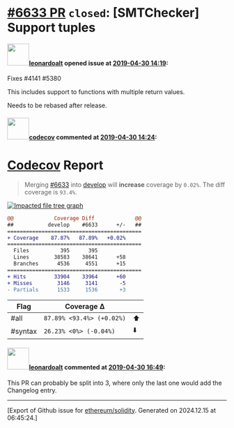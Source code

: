 # [\#6633 PR](https://github.com/ethereum/solidity/pull/6633) `closed`: [SMTChecker] Support tuples

#### <img src="https://avatars.githubusercontent.com/u/504195?u=ce2facd14af9fd474ebff49f0d44891f56f7500f&v=4" width="50">[leonardoalt](https://github.com/leonardoalt) opened issue at [2019-04-30 14:19](https://github.com/ethereum/solidity/pull/6633):

Fixes #4141 #5380

This includes support to functions with multiple return values.

Needs to be rebased after release.

#### <img src="https://avatars.githubusercontent.com/in/254?v=4" width="50">[codecov](https://github.com/apps/codecov) commented at [2019-04-30 14:24](https://github.com/ethereum/solidity/pull/6633#issuecomment-487972611):

# [Codecov](https://codecov.io/gh/ethereum/solidity/pull/6633?src=pr&el=h1) Report
> Merging [#6633](https://codecov.io/gh/ethereum/solidity/pull/6633?src=pr&el=desc) into [develop](https://codecov.io/gh/ethereum/solidity/commit/b6bcd8a153e94833c6bbbc9de6240843c35a20bc?src=pr&el=desc) will **increase** coverage by `0.02%`.
> The diff coverage is `93.4%`.

[![Impacted file tree graph](https://codecov.io/gh/ethereum/solidity/pull/6633/graphs/tree.svg?width=650&token=87PGzVEwU0&height=150&src=pr)](https://codecov.io/gh/ethereum/solidity/pull/6633?src=pr&el=tree)

```diff
@@             Coverage Diff             @@
##           develop    #6633      +/-   ##
===========================================
+ Coverage    87.87%   87.89%   +0.02%     
===========================================
  Files          395      395              
  Lines        38583    38641      +58     
  Branches      4536     4551      +15     
===========================================
+ Hits         33904    33964      +60     
+ Misses        3146     3141       -5     
- Partials      1533     1536       +3
```

| Flag | Coverage Δ | |
|---|---|---|
| #all | `87.89% <93.4%> (+0.02%)` | :arrow_up: |
| #syntax | `26.23% <0%> (-0.04%)` | :arrow_down: |

#### <img src="https://avatars.githubusercontent.com/u/504195?u=ce2facd14af9fd474ebff49f0d44891f56f7500f&v=4" width="50">[leonardoalt](https://github.com/leonardoalt) commented at [2019-04-30 16:49](https://github.com/ethereum/solidity/pull/6633#issuecomment-488028512):

This PR can probably be split into 3, where only the last one would add the Changelog entry.


-------------------------------------------------------------------------------



[Export of Github issue for [ethereum/solidity](https://github.com/ethereum/solidity). Generated on 2024.12.15 at 06:45:24.]
